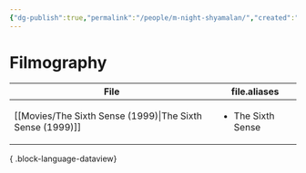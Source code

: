 ```yaml
---
{"dg-publish":true,"permalink":"/people/m-night-shyamalan/","created":"2024-06-17","updated":"2025-03-13"}
---
```



# Filmography

| File                                                         | file.aliases                      |
| ------------------------------------------------------------ | --------------------------------- |
| [[Movies/The Sixth Sense (1999)\|The Sixth Sense (1999)]] | <ul><li>The Sixth Sense</li></ul> |

{ .block-language-dataview}
